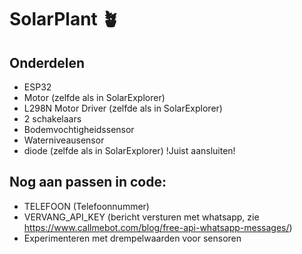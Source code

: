 # SolarPlant 🪴

## Onderdelen
- ESP32
- Motor                 (zelfde als in SolarExplorer)
- L298N Motor Driver    (zelfde als in SolarExplorer)
- 2 schakelaars
- Bodemvochtigheidssensor
- Waterniveausensor
- diode                 (zelfde als in SolarExplorer) !Juist aansluiten!

## Nog aan passen in code:
- TELEFOON (Telefoonnummer)
- VERVANG_API_KEY (bericht versturen met whatsapp, zie https://www.callmebot.com/blog/free-api-whatsapp-messages/)
- Experimenteren met drempelwaarden voor sensoren
